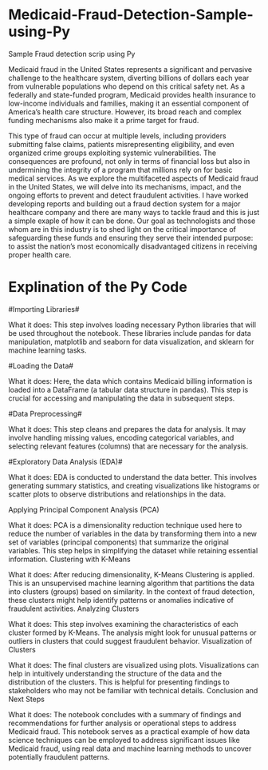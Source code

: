 # Medicaid-Fraud-Detection-Sample-using-Py
Sample Fraud detection scrip using Py

Medicaid fraud in the United States represents a significant and pervasive challenge to the healthcare system, diverting billions of dollars each year from vulnerable populations who depend on this critical safety net. As a federally and state-funded program, Medicaid provides health insurance to low-income individuals and families, making it an essential component of America’s health care structure. However, its broad reach and complex funding mechanisms also make it a prime target for fraud.

This type of fraud can occur at multiple levels, including providers submitting false claims, patients misrepresenting eligibility, and even organized crime groups exploiting systemic vulnerabilities. The consequences are profound, not only in terms of financial loss but also in undermining the integrity of a program that millions rely on for basic medical services. As we explore the multifaceted aspects of Medicaid fraud in the United States, we will delve into its mechanisms, impact, and the ongoing efforts to prevent and detect fraudulent activities. I have worked developing reports and building out a fraud dection system for a major healthcare company and there are many ways to tackle fraud and this is just a simple exaple of how it can be done.  Our goal as technologists and those whom are in this industry is to shed light on the critical importance of safeguarding these funds and ensuring they serve their intended purpose: to assist the nation’s most economically disadvantaged citizens in receiving proper health care. 


# Explination of the Py Code

#Importing Libraries#

What it does: This step involves loading necessary Python libraries that will be used throughout the notebook. These libraries include pandas for data manipulation, matplotlib and seaborn for data visualization, and sklearn for machine learning tasks.

#Loading the Data#

What it does: Here, the data which contains Medicaid billing information is loaded into a DataFrame (a tabular data structure in pandas). This step is crucial for accessing and manipulating the data in subsequent steps.

#Data Preprocessing#

What it does: This step cleans and prepares the data for analysis. It may involve handling missing values, encoding categorical variables, and selecting relevant features (columns) that are necessary for the analysis.

#Exploratory Data Analysis (EDA)#

What it does: EDA is conducted to understand the data better. This involves generating summary statistics, and creating visualizations like histograms or scatter plots to observe distributions and relationships in the data.

Applying Principal Component Analysis (PCA)

What it does: PCA is a dimensionality reduction technique used here to reduce the number of variables in the data by transforming them into a new set of variables (principal components) that summarize the original variables. This step helps in simplifying the dataset while retaining essential information.
Clustering with K-Means

What it does: After reducing dimensionality, K-Means Clustering is applied. This is an unsupervised machine learning algorithm that partitions the data into clusters (groups) based on similarity. In the context of fraud detection, these clusters might help identify patterns or anomalies indicative of fraudulent activities.
Analyzing Clusters

What it does: This step involves examining the characteristics of each cluster formed by K-Means. The analysis might look for unusual patterns or outliers in clusters that could suggest fraudulent behavior.
Visualization of Clusters

What it does: The final clusters are visualized using plots. Visualizations can help in intuitively understanding the structure of the data and the distribution of the clusters. This is helpful for presenting findings to stakeholders who may not be familiar with technical details.
Conclusion and Next Steps

What it does: The notebook concludes with a summary of findings and recommendations for further analysis or operational steps to address Medicaid fraud.
This notebook serves as a practical example of how data science techniques can be employed to address significant issues like Medicaid fraud, using real data and machine learning methods to uncover potentially fraudulent patterns.
